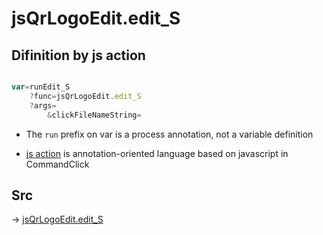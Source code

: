 # jsQrLogoEdit.edit_S

## Difinition by js action

```js.js

var=runEdit_S
	?func=jsQrLogoEdit.edit_S
	?args=
		&clickFileNameString=
```

- The `run` prefix on var is a process annotation, not a variable definition

- [js action](#) is annotation-oriented language based on javascript in CommandClick

## Src

-> [jsQrLogoEdit.edit_S](https://github.com/puutaro/CommandClick/blob/master/app/src/main/java/com/puutaro/commandclick/fragment_lib/terminal_fragment/js_interface/qr/JsQrLogoEdit.kt#L32)


